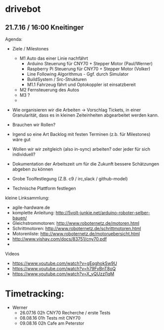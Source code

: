 # drivebot

21.7.16 / 16:00 Kneitinger
--------------------------
 
Agenda:
 * Ziele / Milestones
   * M1 Auto das einer Linie nachfährt 
     * Arduino Steuerung für CNY70 + Stepper Motor (Paul/Werner) 
     * Raspberry Pi Steuerung für CNY70 + Stepper Motor (Volker)
     * Line Following Algorithmus - Ggf. durch Simulator
     * BuildSystem / Src-Strukturen
     * M1.1 Fahrzeug fährt und Optokoppler ist einsatzbereit
   * M2 Fernsteuerung des Autos
   * M3 ?
   * 

* Wie organisieren wir die Arbeiten -> Vorschlag Tickets, in einer Granularität, dass es in kleinen Zeiteinheiten abgearbeitet werden kann.
* Brauchen wir Rollen?
* Irgend so eine Art Backlog mit festen Terminen (z.b. für Milestones) wäre gut
* Wollen wir wir zeitgleich (also in-sync) arbeiten? oder jeder für sich individuell?
* Dokumentation der Arbeitszeit um für die Zukunft bessere Schätzungen abgeben zu können
* Grobe Toolfestlegung (Z.B. c9 / irc,slack / github-model)
* Technische Plattform festlegen

kleine Linksammlung:
  * agile-hardware.de
  * komplette Anleitung: http://5volt-junkie.net/arduino-roboter-selber-bauen/
  * Gleichstrommotoren: http://www.roboternetz.de/motoren.html
  * Schrittmotoren: http://www.roboternetz.de/schrittmotoren.html
  * Motorenliste: http://www.roboternetz.de/motoruebersicht.html
  * http://www.vishay.com/docs/83751/cny70.pdf
  * 
Videos
  * https://www.youtube.com/watch?v=gEqghokSw9U
  * https://www.youtube.com/watch?v=h79FvBnT8oQ
  * https://www.youtube.com/watch?v=X_yQUzzl1qM

Timetracking:
=============
* Werner
  - 26.07.16 02h CNY70 Recherche / erste Tests  
  - 08.08.16 01h Tests mit CNY70
  - 09.08.16 02h Cafe am Peterstor
